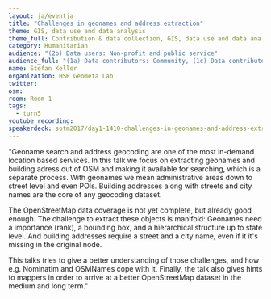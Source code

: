 ```yaml
---
layout: ja/eventja
title: "Challenges in geonames and address extraction"
theme: GIS, data use and data analysis
theme_full: Contribution & data collection, GIS, data use and data analysis
category: Humanitarian
audience: "(2b) Data users: Non-profit and public service"
audience_full: "(1a) Data contributors: Community, (1c) Data contributors: Companies (data feedback, driven by need of data...), (2a) Data users: Commercial, (2b) Data users: Non-profit and public service"
name: Stefan Keller
organization: HSR Geometa Lab
twitter:
osm:
room: Room 1
tags:
  - turn5
youtube_recording:
speakerdeck: sotm2017/day1-1410-challenges-in-geonames-and-address-extraction
---
```

"Geoname search and address geocoding are one of the most in-demand location based services. In this talk we focus on extracting geonames and building adress out of OSM and making it available for searching, which is a separate process. With geonames we mean administrative areas down to street level and even POIs. Building addresses along with streets and city names are the core of any geocoding dataset.

The OpenStreetMap data coverage is not yet complete, but already good enough. The challenge to extract these objects is manifold: Geonames need a importance (rank), a bounding box, and a hierarchical structure up to state level. And building addresses require a street and a city name, even if it it's missing in the original node.

This talks tries to give a better understanding of those challenges, and how e.g. Nominatim and OSMNames cope with it. Finally, the talk also gives hints to mappers in order to arrive at a better OpenStreetMap dataset in the medium and long term."


